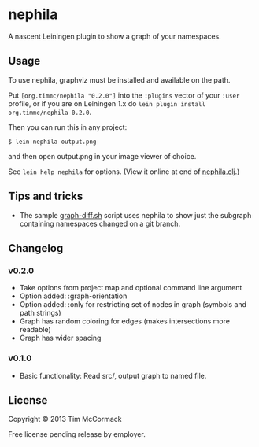 # nephila

A nascent Leiningen plugin to show a graph of your namespaces.

## Usage

To use nephila, graphviz must be installed and available on the path.

Put `[org.timmc/nephila "0.2.0"]` into the `:plugins` vector of your
`:user` profile, or if you are on Leiningen 1.x do `lein plugin install
org.timmc/nephila 0.2.0`.

Then you can run this in any project:

    $ lein nephila output.png

and then open output.png in your image viewer of choice.

See `lein help nephila` for options. (View it online at end of
[nephila.clj][rel-neph].)

[rel-neph]:https://github.com/timmc/nephila/blob/release/src/leiningen/nephila.clj

## Tips and tricks

* The sample [graph-diff.sh][rel-diff] script uses nephila to show
  just the subgraph containing namespaces changed on a git branch.

[rel-diff]:https://github.com/timmc/nephila/blob/release/doc/samples/graph-diff.sh

## Changelog

### v0.2.0

* Take options from project map and optional command line argument
* Option added: :graph-orientation
* Option added: :only for restricting set of nodes in graph (symbols
  and path strings)
* Graph has random coloring for edges (makes intersections more readable)
* Graph has wider spacing

### v0.1.0

* Basic functionality: Read src/, output graph to named file.

## License

Copyright © 2013 Tim McCormack

Free license pending release by employer.
